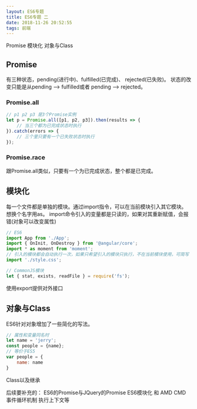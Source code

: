 ```yaml
---
layout: ES6专题
title: ES6专题 二
date: 2018-11-26 20:52:55
tags: 前端
---
```

Promise 模块化 对象与Class

## Promise
有三种状态，pending(进行中)、fulfilled(已完成)、 rejected(已失败)。
状态的改变只能是从pending --> fulfilled或者 pending --> rejected。

### Promise.all
```javascript
// p1 p2 p3 是3个Promise实例
let p = Promise.all([p1, p2, p3]).then(results => {
    // 当三个都为已完成状态时执行
}).catch(errors => {
    // 三个里只要有一个已失败状态时执行
});
```
### Promise.race
跟Promise.all类似，只要有一个为已完成状态，整个都是已完成。

## 模块化
每一个文件都是单独的模块。通过import指令，可以在当前模块引入其它模块。
想换个名字用as。
import命令引入的变量都是只读的，如果对其重新赋值，会报错(对象可以改变属性)
```javascript
// ES6
import App from './App';
import { OnInit, OnDestroy } from '@angular/core';
import * as moment from 'moment';
// 引入的模块都会自动执行一次，如果只希望引入的模块只执行，不在当前模块使用，可简写
import './style.css';

// CommonJS模块
let { stat, exists, readFile } = require('fs');
```
使用export提供对外接口

## 对象与Class
ES6针对对象增加了一些简化的写法。
```javascript
// 属性和变量同名时
let name = 'jerry';
const people = {name};
// 等价于ES5
var people = {
    name: name
}
```
Class以及继承


后续要补充的：
ES6的Promise与JQuery的Promise
ES6模块化 和 AMD CMD
事件循环机制
执行上下文等



